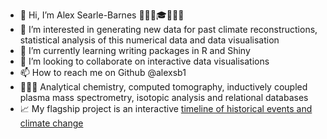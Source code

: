 - 👋 Hi, I’m Alex Searle-Barnes 👦🏻🌈🎓🚴🏻‍♂️
- 👀 I’m interested in generating new data for past climate reconstructions, statistical analysis of this numerical data and data visualisation
- 🌱 I’m currently learning writing packages in R and Shiny
- 💞️ I’m looking to collaborate on interactive data visualisations
- 📫 How to reach me on Github @alexsb1
- 👨🏻‍🔬 Analytical chemistry, computed tomography, inductively coupled plasma mass spectrometry, isotopic analysis and relational databases
- 📈 My flagship project is an interactive [timeline of historical events and climate change](https://github.com/alexsb1/timeline)

<!---
alexsb1/alexsb1 is a ✨ special ✨ repository because its `README.md` (this file) appears on your GitHub profile.
You can click the Preview link to take a look at your changes.
--->

